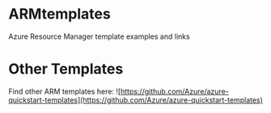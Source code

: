 # ARMtemplates
Azure Resource Manager template examples and links

# Other Templates
Find other ARM templates here: ![https://github.com/Azure/azure-quickstart-templates](https://github.com/Azure/azure-quickstart-templates) 
